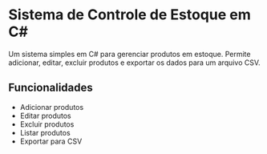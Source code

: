 # Sistema de Controle de Estoque em C#

Um sistema simples em C# para gerenciar produtos em estoque. Permite adicionar, editar, excluir produtos e exportar os dados para um arquivo CSV.

## Funcionalidades

- Adicionar produtos
- Editar produtos
- Excluir produtos
- Listar produtos
- Exportar para CSV
